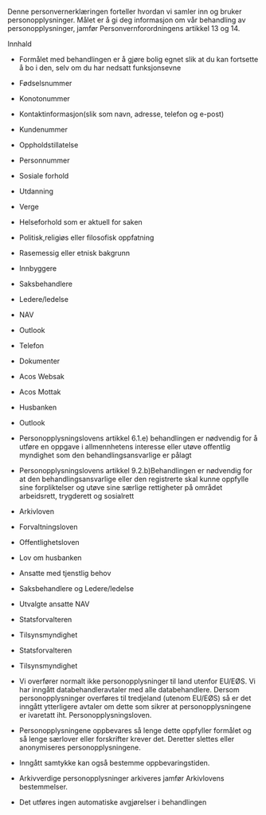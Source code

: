<!-- title: Tilskudd til tilpasning av egen bolig -->


  

Denne personvernerklæringen forteller hvordan vi samler inn og bruker personopplysninger. Målet er å gi deg informasjon om vår behandling av personopplysninger, jamfør Personvernforordningens artikkel 13 og 14.

  

Innhald

*   Formålet med behandlingen er å gjøre bolig egnet slik at du kan fortsette å bo i den, selv om du har nedsatt funksjonsevne  
    
*   Fødselsnummer  
    
*   Konotonummer  
    
*   Kontaktinformasjon(slik som navn, adresse, telefon og e-post)  
    
*   Kundenummer  
    
*   Oppholdstillatelse  
    
*   Personnummer  
    
*   Sosiale forhold  
    
*   Utdanning  
    
*   Verge  
    
*   Helseforhold som er aktuell for saken  
    
*   Politisk,religiøs eller filosofisk oppfatning  
    
*   Rasemessig eller etnisk bakgrunn  
    
*   Innbyggere  
    
*   Saksbehandlere  
    
*   Ledere/ledelse  
    
*   NAV  
    
*   Outlook  
    
*   Telefon  
    
*   Dokumenter  
    
*   Acos Websak  
    
*   Acos Mottak  
    
*   Husbanken  
    
*   Outlook  
    
*   Personopplysningslovens artikkel 6.1.e) behandlingen er nødvendig for å utføre en oppgave i allmennhetens interesse eller utøve offentlig myndighet som den behandlingsansvarlige er pålagt  
    
*   Personopplysningslovens artikkel 9.2.b)Behandlingen er nødvendig for at den behandlingsansvarlige eller den registrerte skal kunne oppfylle sine forpliktelser og utøve sine særlige rettigheter på området arbeidsrett, trygderett og sosialrett  
    
*   Arkivloven  
    
*   Forvaltningsloven  
    
*   Offentlighetsloven  
    
*   Lov om husbanken  
    
*   Ansatte med tjenstlig behov  
    
*   Saksbehandlere og Ledere/ledelse  
    
*   Utvalgte ansatte NAV  
    
*   Statsforvalteren  
    
*   Tilsynsmyndighet  
    
*   Statsforvalteren  
    
*   Tilsynsmyndighet  
    
*   Vi overfører normalt ikke personopplysninger til land utenfor EU/EØS. Vi har inngått databehandleravtaler med alle databehandlere. Dersom personopplysninger overføres til tredjeland (utenom EU/EØS) så er det inngått ytterligere avtaler om dette som sikrer at personopplysningene er ivaretatt iht. Personopplysningsloven.  
    
*   Personopplysningene oppbevares så lenge dette oppfyller formålet og så lenge særlover eller forskrifter krever det. Deretter slettes eller anonymiseres personopplysningene.  
    
*   Inngått samtykke kan også bestemme oppbevaringstiden.  
    
*   Arkivverdige personopplysninger arkiveres jamfør Arkivlovens bestemmelser.  
    
*   Det utføres ingen automatiske avgjørelser i behandlingen